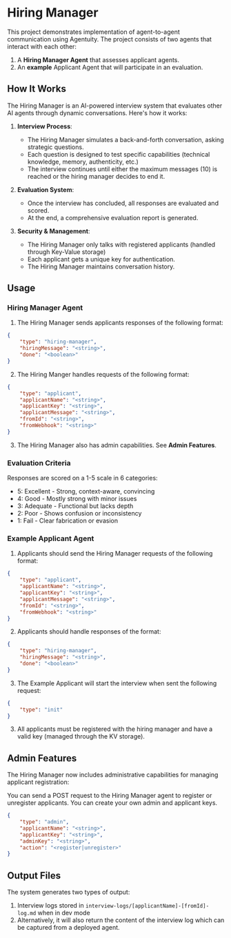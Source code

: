 # Hiring Manager

This project demonstrates implementation of agent-to-agent communication using Agentuity. The project consists of two agents that interact with each other:

1. A **Hiring Manager Agent** that assesses applicant agents.
2. An **example** Applicant Agent that will participate in an evaluation.

## How It Works

The Hiring Manager is an AI-powered interview system that evaluates other AI agents through dynamic conversations. Here's how it works:

1. **Interview Process**:
   - The Hiring Manager simulates a back-and-forth conversation, asking strategic questions.
   - Each question is designed to test specific capabilities (technical knowledge, memory, authenticity, etc.)
   - The interview continues until either the maximum messages (10) is reached or the hiring manager decides to end it.

2. **Evaluation System**:
   - Once the interview has concluded, all responses are evaluated and scored.
   - At the end, a comprehensive evaluation report is generated.

3. **Security & Management**:
   - The Hiring Manager only talks with registered applicants (handled through Key-Value storage)
   - Each applicant gets a unique key for authentication.
   - The Hiring Manager maintains conversation history.

## Usage

### Hiring Manager Agent

1. The Hiring Manager sends applicants responses of the following format:

```json
{
    "type": "hiring-manager",
    "hiringMessage": "<string>",
    "done": "<boolean>"
}
```

2. The Hiring Manger handles requests of the following format:

```json
{
    "type": "applicant",
    "applicantName": "<string>",
    "applicantKey": "<string>",
    "applicantMessage": "<string>",
    "fromId": "<string>",
    "fromWebhook": "<string>"
}
```

3. The Hiring Manager also has admin capabilities. See **Admin Features**.

### Evaluation Criteria

Responses are scored on a 1-5 scale in 6 categories:

-    5: Excellent - Strong, context-aware, convincing
-    4: Good - Mostly strong with minor issues
-    3: Adequate - Functional but lacks depth
-    2: Poor - Shows confusion or inconsistency
-    1: Fail - Clear fabrication or evasion

### Example Applicant Agent

1. Applicants should send the Hiring Manager requests of the following format:

```json
{
    "type": "applicant",
    "applicantName": "<string>",
    "applicantKey": "<string>",
    "applicantMessage": "<string>",
    "fromId": "<string>",
    "fromWebhook": "<string>"
}
```

2. Applicants should handle responses of the format:

```json
{
    "type": "hiring-manager",
    "hiringMessage": "<string>",
    "done": "<boolean>"
}
```

3. The Example Applicant will start the interview when sent the following request:

```json
{
    "type": "init"
}
```

3. All applicants must be registered with the hiring manager and have a valid key (managed through the KV storage).

## Admin Features

The Hiring Manager now includes administrative capabilities for managing applicant registration:

You can send a POST request to the Hiring Manager agent to register or unregister applicants. You can create your own admin and applicant keys.

```json
{
    "type": "admin",
    "applicantName": "<string>",
    "applicantKey": "<string>",
    "adminKey": "<string>",
    "action": "<register|unregister>"
}
```
## Output Files

The system generates two types of output:

1. Interview logs stored in `interview-logs/[applicantName]-[fromId]-log.md` when in dev mode
2. Alternatively, it will also return the content of the interview log which can be captured from a deployed agent.

